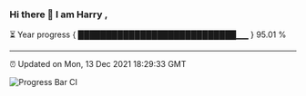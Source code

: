 ### Hi there 👋 I am Harry , 

⏳ Year progress { ████████████████████████████▁▁ } 95.01 %

---

⏰ Updated on Mon, 13 Dec 2021 18:29:33 GMT

![Progress Bar CI](https://github.com/duykhang68/duykhang68/workflows/Progress%20Bar%20CI/badge.svg)
